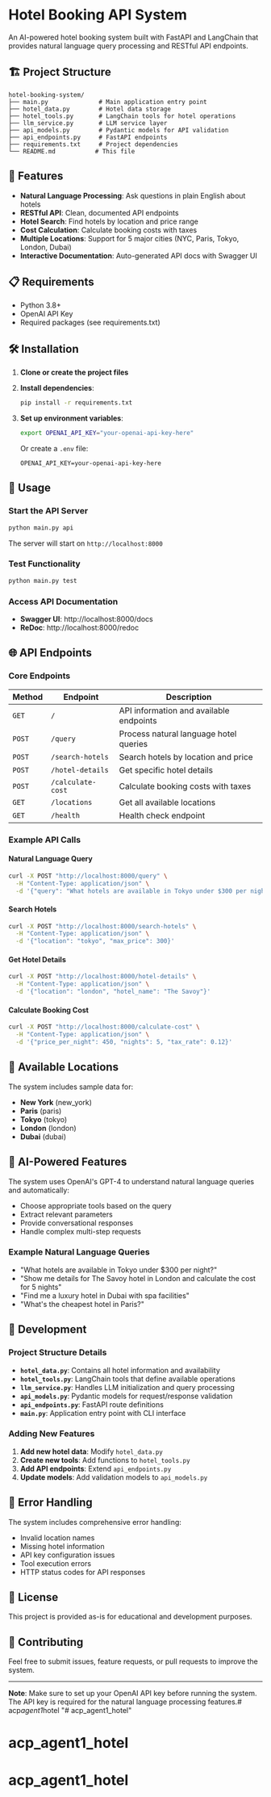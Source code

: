 # Hotel Booking API System

An AI-powered hotel booking system built with FastAPI and LangChain that provides natural language query processing and RESTful API endpoints.

## 🏗️ Project Structure

```
hotel-booking-system/
├── main.py              # Main application entry point
├── hotel_data.py        # Hotel data storage
├── hotel_tools.py       # LangChain tools for hotel operations
├── llm_service.py       # LLM service layer
├── api_models.py        # Pydantic models for API validation
├── api_endpoints.py     # FastAPI endpoints
├── requirements.txt     # Project dependencies
└── README.md           # This file
```

## 🚀 Features

- **Natural Language Processing**: Ask questions in plain English about hotels
- **RESTful API**: Clean, documented API endpoints
- **Hotel Search**: Find hotels by location and price range
- **Cost Calculation**: Calculate booking costs with taxes
- **Multiple Locations**: Support for 5 major cities (NYC, Paris, Tokyo, London, Dubai)
- **Interactive Documentation**: Auto-generated API docs with Swagger UI

## 📋 Requirements

- Python 3.8+
- OpenAI API Key
- Required packages (see requirements.txt)

## 🛠️ Installation

1. **Clone or create the project files**

2. **Install dependencies**:
   ```bash
   pip install -r requirements.txt
   ```

3. **Set up environment variables**:
   ```bash
   export OPENAI_API_KEY="your-openai-api-key-here"
   ```
   
   Or create a `.env` file:
   ```
   OPENAI_API_KEY=your-openai-api-key-here
   ```

## 🎯 Usage

### Start the API Server
```bash
python main.py api
```

The server will start on `http://localhost:8000`

### Test Functionality
```bash
python main.py test
```

### Access API Documentation
- **Swagger UI**: http://localhost:8000/docs
- **ReDoc**: http://localhost:8000/redoc

## 🌐 API Endpoints

### Core Endpoints

| Method | Endpoint | Description |
|--------|----------|-------------|
| `GET` | `/` | API information and available endpoints |
| `POST` | `/query` | Process natural language hotel queries |
| `POST` | `/search-hotels` | Search hotels by location and price |
| `POST` | `/hotel-details` | Get specific hotel details |
| `POST` | `/calculate-cost` | Calculate booking costs with taxes |
| `GET` | `/locations` | Get all available locations |
| `GET` | `/health` | Health check endpoint |

### Example API Calls

#### Natural Language Query
```bash
curl -X POST "http://localhost:8000/query" \
  -H "Content-Type: application/json" \
  -d '{"query": "What hotels are available in Tokyo under $300 per night?"}'
```

#### Search Hotels
```bash
curl -X POST "http://localhost:8000/search-hotels" \
  -H "Content-Type: application/json" \
  -d '{"location": "tokyo", "max_price": 300}'
```

#### Get Hotel Details
```bash
curl -X POST "http://localhost:8000/hotel-details" \
  -H "Content-Type: application/json" \
  -d '{"location": "london", "hotel_name": "The Savoy"}'
```

#### Calculate Booking Cost
```bash
curl -X POST "http://localhost:8000/calculate-cost" \
  -H "Content-Type: application/json" \
  -d '{"price_per_night": 450, "nights": 5, "tax_rate": 0.12}'
```

## 🏨 Available Locations

The system includes sample data for:
- **New York** (new_york)
- **Paris** (paris)
- **Tokyo** (tokyo)
- **London** (london)
- **Dubai** (dubai)

## 🧠 AI-Powered Features

The system uses OpenAI's GPT-4 to understand natural language queries and automatically:
- Choose appropriate tools based on the query
- Extract relevant parameters
- Provide conversational responses
- Handle complex multi-step requests

### Example Natural Language Queries
- "What hotels are available in Tokyo under $300 per night?"
- "Show me details for The Savoy hotel in London and calculate the cost for 5 nights"
- "Find me a luxury hotel in Dubai with spa facilities"
- "What's the cheapest hotel in Paris?"

## 🔧 Development

### Project Structure Details

- **`hotel_data.py`**: Contains all hotel information and availability
- **`hotel_tools.py`**: LangChain tools that define available operations
- **`llm_service.py`**: Handles LLM initialization and query processing
- **`api_models.py`**: Pydantic models for request/response validation
- **`api_endpoints.py`**: FastAPI route definitions
- **`main.py`**: Application entry point with CLI interface

### Adding New Features

1. **Add new hotel data**: Modify `hotel_data.py`
2. **Create new tools**: Add functions to `hotel_tools.py`
3. **Add API endpoints**: Extend `api_endpoints.py`
4. **Update models**: Add validation models to `api_models.py`

## 🚦 Error Handling

The system includes comprehensive error handling:
- Invalid location names
- Missing hotel information
- API key configuration issues
- Tool execution errors
- HTTP status codes for API responses

## 📝 License

This project is provided as-is for educational and development purposes.

## 🤝 Contributing

Feel free to submit issues, feature requests, or pull requests to improve the system.

---

**Note**: Make sure to set up your OpenAI API key before running the system. The API key is required for the natural language processing features.#   a c p _ a g e n t 1 _ h o t e l  
 "# acp_agent1_hotel" 
# acp_agent1_hotel
# acp_agent1_hotel

